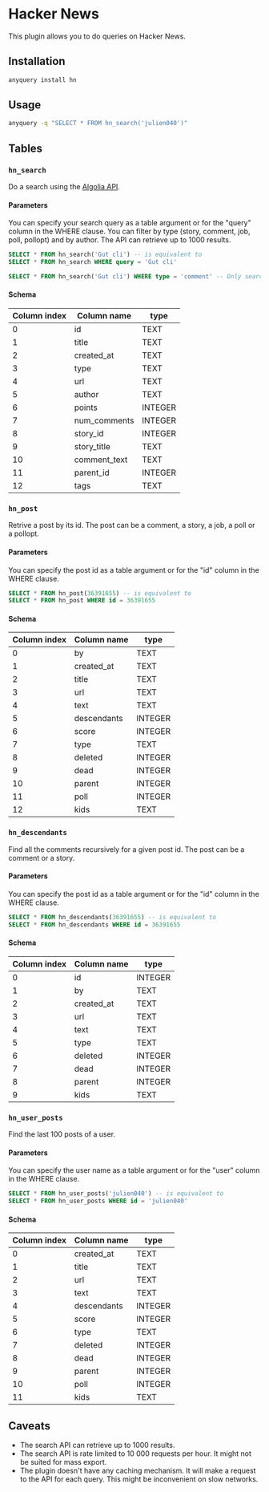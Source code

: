 # Hacker News

This plugin allows you to do queries on Hacker News.

## Installation

```bash
anyquery install hn
```

## Usage

```bash
anyquery -q "SELECT * FROM hn_search('julien040')"
```

## Tables

### `hn_search`

Do a search using the [Algolia API](https://hn.algolia.com/api).

#### Parameters

You can specify your search query as a table argument or for the "query" column in the WHERE clause.
You can filter by type (story, comment, job, poll, pollopt) and by author. The API can retrieve up to 1000 results.

```sql
SELECT * FROM hn_search('Gut cli') -- is equivalent to
SELECT * FROM hn_search WHERE query = 'Gut cli'

SELECT * FROM hn_search('Gut cli') WHERE type = 'comment' -- Only search for comment
```

#### Schema

| Column index | Column name  | type    |
| ------------ | ------------ | ------- |
| 0            | id           | TEXT    |
| 1            | title        | TEXT    |
| 2            | created_at   | TEXT    |
| 3            | type         | TEXT    |
| 4            | url          | TEXT    |
| 5            | author       | TEXT    |
| 6            | points       | INTEGER |
| 7            | num_comments | INTEGER |
| 8            | story_id     | INTEGER |
| 9            | story_title  | TEXT    |
| 10           | comment_text | TEXT    |
| 11           | parent_id    | INTEGER |
| 12           | tags         | TEXT    |

### `hn_post`

Retrive a post by its id. The post can be a comment, a story, a job, a poll or a pollopt.

#### Parameters

You can specify the post id as a table argument or for the "id" column in the WHERE clause.

```sql
SELECT * FROM hn_post(36391655) -- is equivalent to
SELECT * FROM hn_post WHERE id = 36391655
```

#### Schema

| Column index | Column name | type    |
| ------------ | ----------- | ------- |
| 0            | by          | TEXT    |
| 1            | created_at  | TEXT    |
| 2            | title       | TEXT    |
| 3            | url         | TEXT    |
| 4            | text        | TEXT    |
| 5            | descendants | INTEGER |
| 6            | score       | INTEGER |
| 7            | type        | TEXT    |
| 8            | deleted     | INTEGER |
| 9            | dead        | INTEGER |
| 10           | parent      | INTEGER |
| 11           | poll        | INTEGER |
| 12           | kids        | TEXT    |

### `hn_descendants`

Find all the comments recursively for a given post id. The post can be a comment or a story.

#### Parameters

You can specify the post id as a table argument or for the "id" column in the WHERE clause.

```sql
SELECT * FROM hn_descendants(36391655) -- is equivalent to
SELECT * FROM hn_descendants WHERE id = 36391655
```

#### Schema

| Column index | Column name | type    |
| ------------ | ----------- | ------- |
| 0            | id          | INTEGER |
| 1            | by          | TEXT    |
| 2            | created_at  | TEXT    |
| 3            | url         | TEXT    |
| 4            | text        | TEXT    |
| 5            | type        | TEXT    |
| 6            | deleted     | INTEGER |
| 7            | dead        | INTEGER |
| 8            | parent      | INTEGER |
| 9            | kids        | TEXT    |

### `hn_user_posts`

Find the last 100 posts of a user.

#### Parameters

You can specify the user name as a table argument or for the "user" column in the WHERE clause.

```sql
SELECT * FROM hn_user_posts('julien040') -- is equivalent to
SELECT * FROM hn_user_posts WHERE id = 'julien040'
```

#### Schema

| Column index | Column name | type    |
| ------------ | ----------- | ------- |
| 0            | created_at  | TEXT    |
| 1            | title       | TEXT    |
| 2            | url         | TEXT    |
| 3            | text        | TEXT    |
| 4            | descendants | INTEGER |
| 5            | score       | INTEGER |
| 6            | type        | TEXT    |
| 7            | deleted     | INTEGER |
| 8            | dead        | INTEGER |
| 9            | parent      | INTEGER |
| 10           | poll        | INTEGER |
| 11           | kids        | TEXT    |

## Caveats

- The search API can retrieve up to 1000 results.
- The search API is rate limited to 10 000 requests per hour. It might not be suited for mass export.
- The plugin doesn't have any caching mechanism. It will make a request to the API for each query. This might be inconvenient on slow networks.
